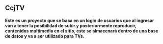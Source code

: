 ## CcjTV
#### Este es un proyecto que se basa en un login de usuarios que al ingresar van a tener la posibilidad de subir y posteriormente reproducir, contenidos multimedia en el sitio, este se almacenará dentro de una base de datos y va a ser utilizado para TVs.